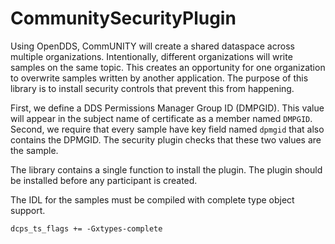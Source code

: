# CommunitySecurityPlugin

Using OpenDDS, CommUNITY will create a shared dataspace across multiple organizations.
Intentionally, different organizations will write samples on the same topic.
This creates an opportunity for one organization to overwrite samples written by another application.
The purpose of this library is to install security controls that prevent this from happening.

First, we define a DDS Permissions Manager Group ID (DMPGID).
This value will appear in the subject name of certificate as a member named `DMPGID`.
Second, we require that every sample have key field named `dpmgid` that also contains the DPMGID.
The security plugin checks that these two values are the sample.

The library contains a single function to install the plugin.
The plugin should be installed before any participant is created.

The IDL for the samples must be compiled with complete type object support.

    dcps_ts_flags += -Gxtypes-complete
